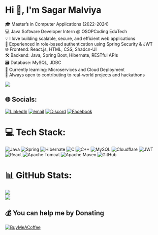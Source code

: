 # Hi 👋, I'm Sagar Malviya
🎓 Master’s in Computer Applications (2022-2024)  <br>💻 Java Software Developer Intern @ OSOPCoding EduTech  <br>💡 I love building scalable, secure, and efficient web applications  <br>🔐 Experienced in role-based authentication using Spring Security & JWT  <br>🌐 Frontend: React.js, HTML, CSS, Shadcn-UI  <br>🛠 Backend: Java, Spring Boot, Hibernate, RESTful APIs  <br>🗃️ Database: MySQL, JDBC  <br>🌱 Currently learning: Microservices and Cloud Deployment  <br>🧠 Always open to contributing to real-world projects and hackathons

![](https://quotes-github-readme.vercel.app/api?type=horizontal&theme=radical)

## 🌐 Socials:
[![LinkedIn](https://img.shields.io/badge/LinkedIn-%230077B5.svg?logo=linkedin&logoColor=white)](https://linkedin.com/in/sagarmalviya) [![email](https://img.shields.io/badge/Email-D14836?logo=gmail&logoColor=white)](mailto:work.sagarmalviya@gmail.com) [![Discord](https://img.shields.io/badge/Discord-%237289DA.svg?logo=discord&logoColor=white)](https://discord.gg/D7CZvHgS) [![Facebook](https://img.shields.io/badge/Facebook-%231877F2.svg?logo=Facebook&logoColor=white)](https://facebook.com/sagarbuddy.m) 

# 💻 Tech Stack:
![Java](https://img.shields.io/badge/java-%23ED8B00.svg?style=for-the-badge&logo=openjdk&logoColor=white) ![Spring](https://img.shields.io/badge/spring-%236DB33F.svg?style=for-the-badge&logo=spring&logoColor=white) ![Hibernate](https://img.shields.io/badge/Hibernate-59666C?style=for-the-badge&logo=Hibernate&logoColor=white) ![C](https://img.shields.io/badge/c-%2300599C.svg?style=for-the-badge&logo=c&logoColor=white) ![C++](https://img.shields.io/badge/c++-%2300599C.svg?style=for-the-badge&logo=c%2B%2B&logoColor=white) ![MySQL](https://img.shields.io/badge/mysql-4479A1.svg?style=for-the-badge&logo=mysql&logoColor=white) ![Cloudflare](https://img.shields.io/badge/Cloudflare-F38020?style=for-the-badge&logo=Cloudflare&logoColor=white) ![JWT](https://img.shields.io/badge/JWT-black?style=for-the-badge&logo=JSON%20web%20tokens) ![React](https://img.shields.io/badge/react-%2320232a.svg?style=for-the-badge&logo=react&logoColor=%2361DAFB) ![Apache Tomcat](https://img.shields.io/badge/apache%20tomcat-%23F8DC75.svg?style=for-the-badge&logo=apache-tomcat&logoColor=black) ![Apache Maven](https://img.shields.io/badge/Apache%20Maven-C71A36?style=for-the-badge&logo=Apache%20Maven&logoColor=white) ![GitHub](https://img.shields.io/badge/github-%23121011.svg?style=for-the-badge&logo=github&logoColor=white) 
# 📊 GitHub Stats:
![](https://nirzak-streak-stats.vercel.app/?user=sagarmalviyaa&theme=dark&hide_border=false)<br/>
![](https://github-readme-stats.vercel.app/api/top-langs/?username=HouariZegai&theme=dark&hide_border=false&include_all_commits=true&count_private=true&layout=compact)


  ## 💰 You can help me by Donating
  [![BuyMeACoffee](https://img.shields.io/badge/Buy%20Me%20a%20Coffee-ffdd00?style=for-the-badge&logo=buy-me-a-coffee&logoColor=black)](https://buymeacoffee.com/sagarmalviya) 
